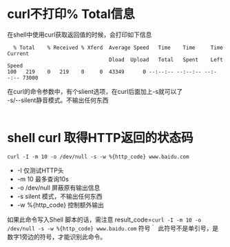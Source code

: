 # curl不打印% Total信息
在shell中使用curl获取返回值的时候，会打印如下信息
```shell
  % Total    % Received % Xferd  Average Speed   Time    Time     Time  Current
                                 Dload  Upload   Total   Spent    Left  Speed
100   219    0   219    0     0  43349      0 --:--:-- --:--:-- --:--:-- 73000
```
在curl的命令参数中，有个slient选项，在curl后面加上-s就可以了    
-s/--silent静音模式。不输出任何东西    
&nbsp;&nbsp;&nbsp;&nbsp;
#  shell curl 取得HTTP返回的状态码
```shell
curl -I -m 10 -o /dev/null -s -w %{http_code} www.baidu.com
```
* -I 仅测试HTTP头
* -m 10 最多查询10s
* -o /dev/null 屏蔽原有输出信息
* -s silent 模式，不输出任何东西
* -w %{http_code} 控制额外输出

如果此命令写入Shell 脚本的话，需注意
result_code=`curl -I -m 10 -o /dev/null -s -w %{http_code} www.baidu.com`
符号｀ 此符号不是单引号，是数字1旁边的符号，才能识别此命令。

